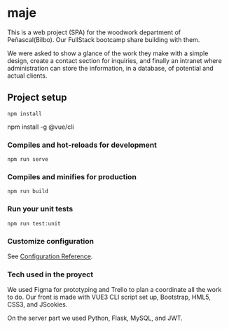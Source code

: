 # maje
This is a web project (SPA) for the woodwork department of Peñascal(Bilbo). Our FullStack bootcamp share building with them.

We were asked to show a glance of the work they make with a simple design, create a  contact section for inquiries, and finally an intranet where administration can store the information, in a database, of potential and actual clients.
## Project setup

```
npm install
```
npm install -g @vue/cli

### Compiles and hot-reloads for development
```
npm run serve
```

### Compiles and minifies for production
```
npm run build
```

### Run your unit tests
```
npm run test:unit
```

### Customize configuration
See [Configuration Reference](https://cli.vuejs.org/config/).

### Tech used in the proyect
We used Figma for prototyping and Trello to plan a coordinate all the work to do. 
Our front is made with VUE3 CLI script set up, Bootstrap, HML5, CSS3, and JScokies.

On the server part we used Python, Flask, MySQL, and JWT.
